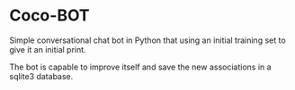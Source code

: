 # Coco-BOT

Simple conversational chat bot in Python that using an initial training set to give it an initial print.

The bot is capable to improve itself and save the new associations in a sqlite3 database.
